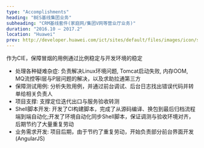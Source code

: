 ```yaml
---
type: "Accomplishments"
heading: "BES基线集团业务"
subheading: "CRM基线套件(家庭网/集团V网等营业厅业务)"
duration: "2016.10 – 2017.2"
location: "Huawei"
prev: http://developer.huawei.com/ict/sites/default/files/images/icon/shi_yao_shi_bes-icon_0.png
---
```


作为CIE，保障冒烟的用例通过比例稳定与开发环境的稳定

* 处理各种疑难杂症: 负责解决Linux环境问题, Tomcat启动失败, 内存OOM, MQ流控等I层与P层问题的解决，以及求助拉通第三方
* 保障测试用例: 分析失败用例，并通过前台调试、后台日志找出错误代码并转单给相关负责人
* 项目支撑: 支撑定位迭代出口与服务验收转测
* Shell脚本开发: 开发了CI构建脚本，完成了从源码编译、换包到最后归档流程端到端自动化;开发了环境自动化同步Shell脚本，保证调测与验收环境对齐，后期节约了大量重复劳动
* 业务需求开发: 项目后期，由于节约了重复劳动，开始负责部分前台界面开发(AngularJS)